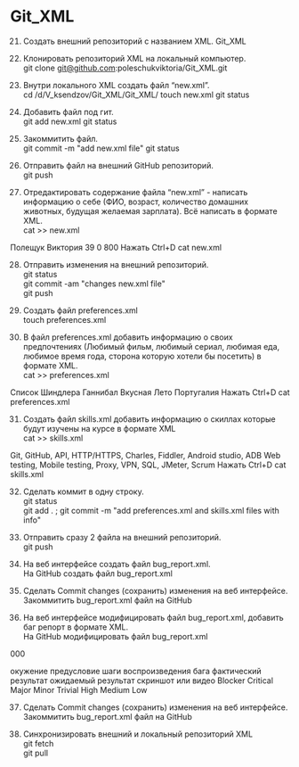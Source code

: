 # Git_XML
21.   Создать внешний репозиторий c названием XML.
Git_XML

22. Клонировать репозиторий XML на локальный компьютер.  
git clone git@github.com:poleschukviktoria/Git_XML.git

23. Внутри локального XML создать файл “new.xml”.  
cd /d/V_ksendzov/Git_XML/Git_XML/
touch new.xml
git status     

24. Добавить файл под гит.  
git add new.xml
git status   

25. Закоммитить файл.  
git commit -m "add new.xml file"
git status 

26. Отправить файл на внешний GitHub репозиторий.  
git push

27. Отредактировать содержание файла “new.xml” - написать информацию о себе (ФИО, возраст, количество домашних животных, будущая желаемая зарплата). Всё написать в формате XML.  
cat >> new.xml  
  <?xml version="1.0" encoding="utf-8"?>
  <new>
	  <last_name>Полещук</last_name>
	  <first_name>Виктория</first_name>
	  <age>39</age>
  	<number_of_pets>0</number_of_pets>
  	<salary>800</salary>
  </new>  
Нажать Ctrl+D  
cat new.xml

28. Отправить изменения на внешний репозиторий.  
git status    
git commit -am "changes new.xml file"  
git push  

29. Создать файл preferences.xml  
touch preferences.xml  

30. В файл preferences.xml добавить информацию о своих предпочтениях (Любимый фильм, любимый сериал, любимая еда, любимое время года, сторона которую хотели бы посетить) в формате XML.  
cat >> preferences.xml  
  <?xml version="1.0" encoding="utf-8"?>
  <favorite>
  	<movie>Список Шиндлера</movie>
  	<series>Ганнибал</series>
  	<food>Вкусная</food>
  	<season>Лето</season>
  	<country>Португалия</country>
  </favorite>  
Нажать Ctrl+D  
cat preferences.xml  

31. Создать файл skills.xml добавить информацию о скиллах которые будут изучены на курсе в формате XML  
cat >> skills.xml  
  <?xml version="1.0" encoding="UTF-8"?>
  <skills>
	  <QA>Git, GitHub, API, HTTP/HTTPS, Charles, Fiddler, Android studio, ADB  Web testing, Mobile testing, Proxy, VPN, SQL, JMeter, Scrum
  </skills>  
Нажать Ctrl+D  
cat skills.xml   

32. Сделать коммит в одну строку.  
git status     
git add . ; git commit -m "add preferences.xml and skills.xml files with info"  

33. Отправить сразу 2 файла на внешний репозиторий.  
git push  

34. На веб интерфейсе создать файл bug_report.xml.  
На GitHub создать файл bug_report.xml  

35. Сделать Commit changes (сохранить) изменения на веб интерфейсе.  
Закоммитить bug_report.xml файл на GitHub  

36. На веб интерфейсе модифицировать файл bug_report.xml, добавить баг репорт в формате XML.  
На GitHub модифицировать файл bug_report.xml  
  <?xml version="1.0" encoding="UTF-8"?>
  <ID>000</ID>
  <Title>заголовок</Title>
  <Environment>окужение</Environment>
  <Precondition>предусловие</Precondition>
  <STR>шаги воспроизведения бага</STR>	
  <AR>фактический результат</AR>
  <ER>ожидаемый результат</ER>	
  <Attachments>скриншот или видео</Attachments>
  <Severity>
          <type>Blocker</type>
          <type>Critical</type>
          <type>Major</type>
          <type>Minor</type>
          <type>Trivial</type>
  </Severity>
  <Priority>
          <type>High</type>
          <type>Medium</type>
          <type>Low</type>
  </Priority>  

37. Сделать Commit changes (сохранить) изменения на веб интерфейсе.  
Закоммитить bug_report.xml файл на GitHub  

38. Синхронизировать внешний и локальный репозиторий XML  
git fetch  
git pull  
